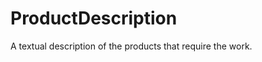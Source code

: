 ProductDescription
==================

A textual description of the products that require the work.
